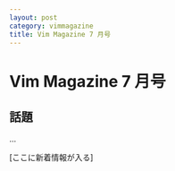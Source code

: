 ```yaml
---
layout: post
category: vimmagazine
title: Vim Magazine 7 月号
---
```


# Vim Magazine 7 月号

## 話題

...


[ここに新着情報が入る]
